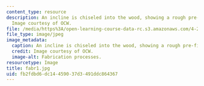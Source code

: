 ```yaml
---
content_type: resource
description: An incline is chiseled into the wood, showing a rough pre-finish surface.
  Image courtesy of OCW.
file: /media/https%3A/open-learning-course-data-rc.s3.amazonaws.com/4-296-furniture-making-spring-2005/fb2fdbd6dc14459037d3491ddc864367_fabr1.jpg
file_type: image/jpeg
image_metadata:
  caption: An incline is chiseled into the wood, showing a rough pre-finish surface.
  credit: Image courtesy of OCW.
  image-alt: Fabrication processes.
resourcetype: Image
title: fabr1.jpg
uid: fb2fdbd6-dc14-4590-37d3-491ddc864367
---
```

